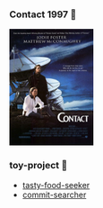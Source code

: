 ### Contact 1997 🚀
<img src="https://github.com/pasudo123/SoftwareZeroToALL/blob/main/Image/contact.png" width="150" />

### toy-project 🌼
* [tasty-food-seeker](https://github.com/pasudo123/tasty-food-seeker)
* [commit-searcher](https://github.com/pasudo123/commit-searcher)

<!--
**pasudo123/pasudo123** is a ✨ _special_ ✨ repository because its `README.md` (this file) appears on your GitHub profile.

Here are some ideas to get you started:

- 🔭 I’m currently working on ...
- 🌱 I’m currently learning ...
- 👯 I’m looking to collaborate on ...
- 🤔 I’m looking for help with ...
- 💬 Ask me about ...
- 📫 How to reach me: ...
- 😄 Pronouns: ...
- ⚡ Fun fact: ...
-->
